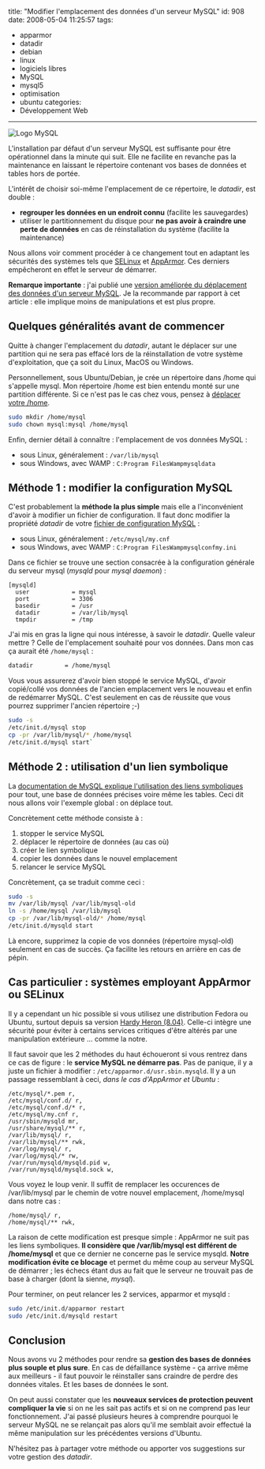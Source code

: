 title: "Modifier l'emplacement des données d'un serveur MySQL"
id: 908
date: 2008-05-04 11:25:57
tags:
- apparmor
- datadir
- debian
- linux
- logiciels libres
- MySQL
- mysql5
- optimisation
- ubuntu
categories:
- Développement Web
---

![Logo MySQL](/images/2007/08/powered-by-mysql-167x86.png)

L'installation par défaut d'un serveur MySQL est suffisante pour être opérationnel dans la minute qui suit. Elle ne facilite en revanche pas la maintenance en laissant le répertoire contenant vos bases de données et tables hors de portée.

L'intérêt de choisir soi-même l'emplacement de ce répertoire, le _datadir_, est double :

*   **regrouper les données en un endroit connu** (facilite les sauvegardes)
*   utiliser le partitionnement du disque pour **ne pas avoir à craindre une perte de données** en cas de réinstallation du système (facilite la maintenance)

Nous allons voir comment procéder à ce changement tout en adaptant les sécurités des systèmes tels que [SELinux](http://fedoraproject.org/wiki/SELinux) et [AppArmor](http://www.novell.com/linux/security/apparmor/). Ces derniers empêcheront en effet le serveur de démarrer.

<!--more-->

**Remarque importante** : j'ai publié une [version améliorée du déplacement des données d'un serveur MySQL](https://oncletom.io/2008/12/11/configuration-apache-mysql-php-symlinks/). Je la recommande par rapport à cet article : elle implique moins de manipulations et est plus propre.

## Quelques généralités avant de commencer

Quitte à changer l'emplacement du _datadir_, autant le déplacer sur une partition qui ne sera pas effacé lors de la réinstallation de votre système d'exploitation, que ça soit du Linux, MacOS ou Windows.

Personnellement, sous Ubuntu/Debian, je crée un répertoire dans /home qui s'appelle mysql. Mon répertoire /home est bien entendu monté sur une partition différente. Si ce n'est pas le cas chez vous, pensez à [déplacer votre /home](http://doc.ubuntu-fr.org/installation/deplacer_home).

```bash
sudo mkdir /home/mysql
sudo chown mysql:mysql /home/mysql
```

Enfin, dernier détail à connaître : l'emplacement de vos données MySQL :

*   sous Linux, généralement : `/var/lib/mysql`
*   sous Windows, avec WAMP : `C:Program FilesWampmysqldata`

## Méthode 1 : modifier la configuration MySQL

C'est probablement la **méthode la plus simple** mais elle a l'inconvénient d'avoir à modifier un fichier de configuration. Il faut donc modifier la propriété _datadir_ de votre [fichier de configuration MySQL](http://dev.mysql.com/doc/refman/5.1/en/option-files.html) :

*   sous Linux, généralement : `/etc/mysql/my.cnf`
*   sous Windows, avec WAMP : `C:Program FilesWampmysqlconfmy.ini`

Dans ce fichier se trouve une section consacrée à la configuration générale du serveur mysql (_mysqld_ pour _mysql daemon_) :

```
[mysqld]
  user            = mysql
  port            = 3306
  basedir         = /usr
  datadir         = /var/lib/mysql
  tmpdir          = /tmp
```

J'ai mis en gras la ligne qui nous intéresse, à savoir le _datadir_.
Quelle valeur mettre ? Celle de l'emplacement souhaité pour vos données. Dans mon cas ça aurait été `/home/mysql` :

```bash
datadir         = /home/mysql
```

Vous vous assurerez d'avoir bien stoppé le service MySQL, d'avoir copié/collé vos données de l'ancien emplacement vers le nouveau et enfin de redémarrer MySQL. C'est seulement en cas de réussite que vous pourrez supprimer l'ancien répertoire ;-)

```bash
sudo -s
/etc/init.d/mysql stop
cp -pr /var/lib/mysql/* /home/mysql
/etc/init.d/mysql start`
```

## Méthode 2 : utilisation d'un lien symbolique

La [documentation de MySQL explique l'utilisation des liens symboliques](http://dev.mysql.com/doc/refman/5.1/en/symbolic-links.html) pour tout, une base de données précises voire même les tables. Ceci dit nous allons voir l'exemple global : on déplace tout.

Concrètement cette méthode consiste à :

1.  stopper le service MySQL
2.  déplacer le répertoire de données (au cas où)
3.  créer le lien symbolique
4.  copier les données dans le nouvel emplacement
5.  relancer le service MySQL

Concrètement, ça se traduit comme ceci :

```bash
sudo -s
mv /var/lib/mysql /var/lib/mysql-old
ln -s /home/mysql /var/lib/mysql
cp -pr /var/lib/mysql-old/* /home/mysql
/etc/init.d/mysqld start
```

Là encore, supprimez la copie de vos données (répertoire mysql-old) seulement en cas de succès. Ça facilite les retours en arrière en cas de pépin.

## Cas particulier : systèmes employant AppArmor ou SELinux

Il y a cependant un hic possible si vous utilisez une distribution Fedora ou Ubuntu, surtout depuis sa version [Hardy Heron (8.04)](http://doc.ubuntu-fr.org/hardy). Celle-ci intègre une sécurité pour éviter à certains services critiques d'être altérés par une manipulation extérieure ... comme la notre.

Il faut savoir que les 2 méthodes du haut échoueront si vous rentrez dans ce cas de figure : le **service MySQL ne démarre pas**.
Pas de panique, il y a juste un fichier à modifier : `/etc/apparmor.d/usr.sbin.mysqld`. Il y a un passage ressemblant à ceci, _dans le cas d'AppArmor et Ubuntu_ :

```
/etc/mysql/*.pem r,
/etc/mysql/conf.d/ r,
/etc/mysql/conf.d/* r,
/etc/mysql/my.cnf r,
/usr/sbin/mysqld mr,
/usr/share/mysql/** r,
/var/lib/mysql/ r,
/var/lib/mysql/** rwk,
/var/log/mysql/ r,
/var/log/mysql/* rw,
/var/run/mysqld/mysqld.pid w,
/var/run/mysqld/mysqld.sock w,
```

Vous voyez le loup venir. Il suffit de remplacer les occurences de /var/lib/mysql par le chemin de votre nouvel emplacement, /home/mysql dans notre cas :
```
/home/mysql/ r,
/home/mysql/** rwk,
```

La raison de cette modification est presque simple : AppArmor ne suit pas les liens symboliques. **Il considère que /var/lib/mysql est différent de /home/mysql** et que ce dernier ne concerne pas le service mysqld.
**Notre modification évite ce blocage** et permet du même coup au serveur MySQL de démarrer ; les échecs étant dus au fait que le serveur ne trouvait pas de base à charger (dont la sienne, _mysql_).

Pour terminer, on peut relancer les 2 services, apparmor et mysqld :

```bash
sudo /etc/init.d/apparmor restart
sudo /etc/init.d/mysqld restart
```

## Conclusion

Nous avons vu 2 méthodes pour rendre sa **gestion des bases de données plus souple et plus sure**. En cas de défaillance système - ça arrive même aux meilleurs - il faut pouvoir le réinstaller sans craindre de perdre des données vitales. Et les bases de données le sont.

On peut aussi constater que les **nouveaux services de protection peuvent compliquer la vie** si on ne les sait pas actifs et si on ne comprend pas leur fonctionnement. J'ai passé plusieurs heures à comprendre pourquoi le serveur MySQL ne se relançait pas alors qu'il me semblait avoir effectué la même manipulation sur les précédentes versions d'Ubuntu.

N'hésitez pas à partager votre méthode ou apporter vos suggestions sur votre gestion des _datadir_.
